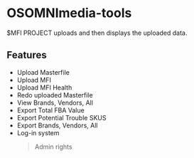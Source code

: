 # OSOMNImedia-tools

$MFI PROJECT uploads and then displays the uploaded data.

Features
--------

- Upload Masterfile
- Upload MFI
- Upload MFI Health
- Redo uploaded Masterfile
- View Brands, Vendors, All
- Export Total FBA Value
- Export Potential Trouble SKUS
- Export Brands, Vendors, All
- Log-in system
  > Admin rights
